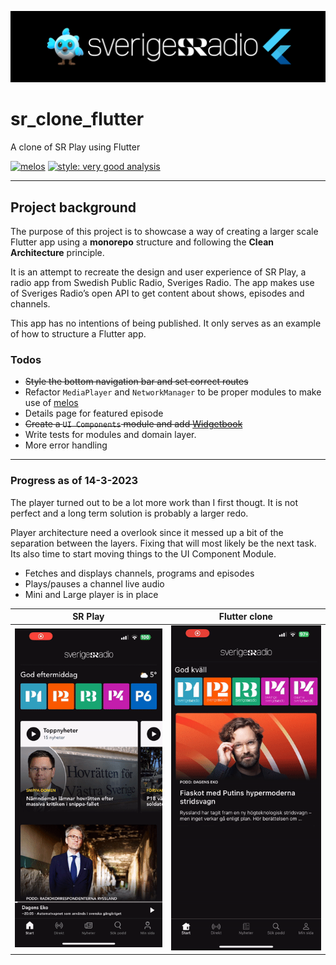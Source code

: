 ![alt text](https://github.com/crljvr/sr_clone_flutter/blob/main/assets/images/banner.png?raw=true)

# sr_clone_flutter

A clone of SR Play using Flutter

[![melos](https://img.shields.io/badge/maintained%20with-melos-f700ff.svg?style=flat-square)](https://github.com/invertase/melos) [![style: very good analysis](https://img.shields.io/badge/style-very_good_analysis-B22C89.svg)](https://pub.dev/packages/very_good_analysis)
___


## Project background

The purpose of this project is to showcase a way of creating a larger scale Flutter app using a **monorepo** structure and following the **Clean Architecture** principle.

It is an attempt to recreate the design and user experience of SR Play, a radio app from Swedish Public Radio, Sveriges Radio. The app makes use of Sveriges Radio’s open API to get content about shows, episodes and channels.

This app has no intentions of being published. It only serves as an example of how to structure a Flutter app.

### Todos

* ~~Style the bottom navigation bar and set correct routes~~
* Refactor `MediaPlayer` and `NetworkManager` to be proper modules to make use of [melos](https://github.com/invertase/melos)
* Details page for featured episode
* ~~Create a `UI Components` module and add [Widgetbook](https://github.com/widgetbook/widgetbook)~~
* Write tests for modules and domain layer.
* More error handling

___

### Progress as of 14-3-2023

The player turned out to be a lot more work than I first thougt.
It is not perfect and a long term solution is probably a larger redo.

Player architecture need a overlook since it messed up a bit of the separation
between the layers. Fixing that will most likely be the next task.
Its also time to start moving things to the UI Component Module.

* Fetches and displays channels, programs and episodes
* Plays/pauses a channel live audio
* Mini and Large player is in place

| SR Play       | Flutter clone |
| ------------- | ------------- |
| ![alt text](https://github.com/crljvr/sr_clone_flutter/blob/main/assets/gifs/sr_play.gif?raw=true)      | ![alt text](https://github.com/crljvr/sr_clone_flutter/blob/main/assets/gifs/clone.gif?raw=true) |
